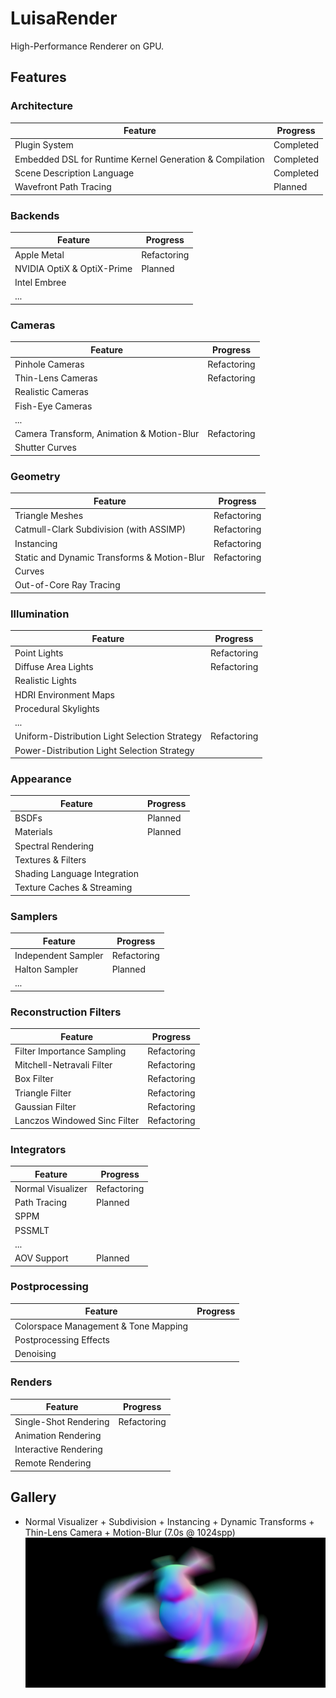 # LuisaRender
High-Performance Renderer on GPU.

## Features

### Architecture
| Feature | Progress |
|---------|----------|
| Plugin System | Completed |
| Embedded DSL for Runtime Kernel Generation & Compilation | Completed |
| Scene Description Language | Completed |
| Wavefront Path Tracing | Planned |

### Backends
| Feature | Progress |
|---------|----------|
| Apple Metal | Refactoring |
| NVIDIA OptiX & OptiX-Prime | Planned |
| Intel Embree | |
| ... | |

### Cameras
| Feature | Progress |
|---------|----------|
| Pinhole Cameras | Refactoring |
| Thin-Lens Cameras | Refactoring |
| Realistic Cameras | |
| Fish-Eye Cameras | |
| ... | |
| Camera Transform, Animation & Motion-Blur | Refactoring |
| Shutter Curves | |

### Geometry
| Feature | Progress |
|---------|----------|
| Triangle Meshes | Refactoring |
| Catmull-Clark Subdivision (with ASSIMP) | Refactoring |
| Instancing | Refactoring |
| Static and Dynamic Transforms & Motion-Blur | Refactoring |
| Curves | |
| Out-of-Core Ray Tracing | |

### Illumination
| Feature | Progress |
|---------|----------|
| Point Lights | Refactoring |
| Diffuse Area Lights | Refactoring |
| Realistic Lights | |
| HDRI Environment Maps | |
| Procedural Skylights | |
| ... | |
| Uniform-Distribution Light Selection Strategy | Refactoring |
| Power-Distribution Light Selection Strategy | |

### Appearance
| Feature | Progress |
|---------|----------|
| BSDFs | Planned |
| Materials | Planned |
| Spectral Rendering | |
| Textures & Filters | |
| Shading Language Integration | |
| Texture Caches & Streaming | |

### Samplers
| Feature | Progress |
|---------|----------|
| Independent Sampler | Refactoring |
| Halton Sampler | Planned |
| ... | |

### Reconstruction Filters
| Feature | Progress |
|---------|----------|
| Filter Importance Sampling | Refactoring |
| Mitchell-Netravali Filter | Refactoring |
| Box Filter | Refactoring |
| Triangle Filter | Refactoring |
| Gaussian Filter | Refactoring |
| Lanczos Windowed Sinc Filter | Refactoring |

### Integrators
| Feature | Progress |
|---------|----------|
| Normal Visualizer | Refactoring |
| Path Tracing | Planned |
| SPPM | |
| PSSMLT | |
| ... | |
| AOV Support | Planned |

### Postprocessing
| Feature | Progress |
|---------|----------|
| Colorspace Management & Tone Mapping | |
| Postprocessing Effects | |
| Denoising | |

### Renders
| Feature | Progress |
|---------|----------|
| Single-Shot Rendering | Refactoring |
| Animation Rendering | |
| Interactive Rendering | |
| Remote Rendering | |

## Gallery

- Normal Visualizer + Subdivision + Instancing + Dynamic Transforms + Thin-Lens Camera + Motion-Blur (7.0s @ 1024spp)
![](gallery/bunny-motion-blur-normal.png)
